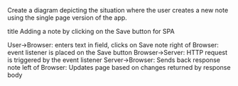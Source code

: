 Create a diagram depicting the situation where the user creates a new note using the single page version of the app.

title Adding a note by clicking on the Save button for SPA

User->Browser: enters text in field, clicks on Save
note right of Browser: event listener is placed on the Save button
Browser->Server: HTTP request is triggered by the event listener
Server->Browser: Sends back response
note left of Browser: Updates page based on changes returned by response body